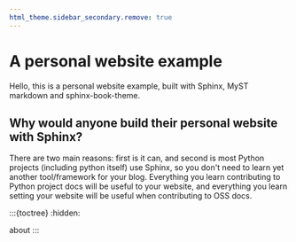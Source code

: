 ```yaml
---
html_theme.sidebar_secondary.remove: true
---
```


# A personal website example

Hello, this is a personal website example, built with
Sphinx, MyST markdown and sphinx-book-theme.

## Why would anyone build their personal website with Sphinx?
There are two main reasons: first is it can, and second is most Python projects
(including python itself) use Sphinx, so you don't need to learn yet another tool/framework
for your blog.
Everything you learn contributing to Python project docs will be useful to your website,
and everything you learn setting your website will be useful when contributing to OSS docs.

:::{toctree}
:hidden:

about
:::
